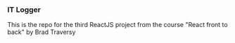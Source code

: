 ### IT Logger

This is the repo for the third ReactJS project from the course "React front to back" by Brad Traversy
